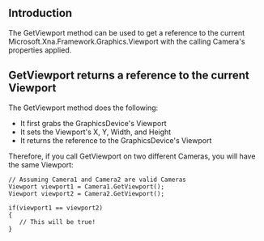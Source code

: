 ## Introduction

The GetViewport method can be used to get a reference to the current Microsoft.Xna.Framework.Graphics.Viewport with the calling Camera's properties applied.

## GetViewport returns a reference to the current Viewport

The GetViewport method does the following:

-   It first grabs the GraphicsDevice's Viewport
-   It sets the Viewport's X, Y, Width, and Height
-   It returns the reference to the GraphicsDevice's Viewport

Therefore, if you call GetViewport on two different Cameras, you will have the same Viewport:

    // Assuming Camera1 and Camera2 are valid Cameras
    Viewport viewport1 = Camera1.GetViewport();
    Viewport viewport2 = Camera2.GetViewport();

    if(viewport1 == viewport2)
    {
       // This will be true!
    }
